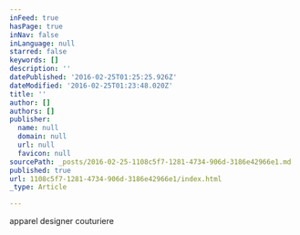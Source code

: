 ```yaml
---
inFeed: true
hasPage: true
inNav: false
inLanguage: null
starred: false
keywords: []
description: ''
datePublished: '2016-02-25T01:25:25.926Z'
dateModified: '2016-02-25T01:23:48.020Z'
title: ''
author: []
authors: []
publisher:
  name: null
  domain: null
  url: null
  favicon: null
sourcePath: _posts/2016-02-25-1108c5f7-1281-4734-906d-3186e42966e1.md
published: true
url: 1108c5f7-1281-4734-906d-3186e42966e1/index.html
_type: Article

---
```

apparel designer couturiere